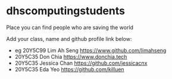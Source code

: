 # dhscomputingstudents
Place you can find people who are saving the world

Add your class, name and github profile link below:
- eg 20Y5C99 Lim Ah Seng https://www.github.com/limahseng
- 20Y5C35 Don Chia https://www.donchia.tech
- 20Y5C35 Jessica Chan https://github.com/jessicacnx
- 20Y5C35 Eda Yeo https://github.com/killuen
